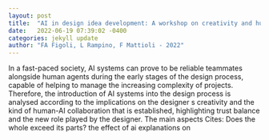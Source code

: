 ```yaml
---
layout: post
title:  "AI in design idea development: A workshop on creativity and human-AI collaboration"
date:   2022-06-19 07:39:02 -0400
categories: jekyll update
author: "FA Figoli, L Rampino, F Mattioli - 2022"
---
```

In a fast-paced society, AI systems can prove to be reliable teammates alongside human agents during the early stages of the design process, capable of helping to manage the increasing complexity of projects. Therefore, the introduction of AI systems into the design process is analysed according to the implications on the designer s creativity and the kind of human-AI collaboration that is established, highlighting trust balance and the new role played by the designer. The main aspects  Cites: Does the whole exceed its parts? the effect of ai explanations on